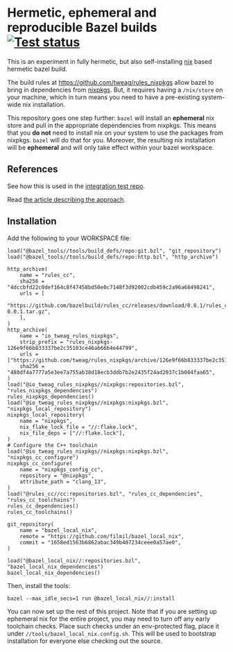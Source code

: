 # Hermetic, ephemeral and reproducible Bazel builds [![Test status](https://github.com/filmil/bazel_local_nix/workflows/Test/badge.svg)](https://github.com/filmil/bazel_local_nix/workflows/Test/badge.svg)

This is an experiment in fully hermetic, but also self-installing [nix][nx]
based hermetic bazel build.

[nx]: https://nixos.org

The build rules at https://github.com/tweag/rules_nixpkgs allow bazel to bring
in dependencies from [nixpkgs][nxp]. But, it requires having a `/nix/store` on
your machine, which in turn means you need to have a pre-existing system-wide
nix installation.

[nxp]: https://github.com/NixOS/nixpkgs

This repository goes one step further: `bazel` will install an **ephemeral**
nix store and pull in the appropriate dependencies from nixpkgs. This means that
you **do not** need to install nix on your system to use the packages from nixpkgs.
`bazel` will do that for you. Moreover, the resulting nix installation will be
**ephemeral** and will only take effect within your bazel workspace.

## References

See how this is used in the [integration test repo][itr].

[itr]: https://github.com/filmil/bazel_local_nix/tree/main/integration

Read [the article describing the approach][ta].

[ta]: https://hdlfactory.com/post/2024/04/20/nix-bazel-%EF%B8%8F/

## Installation

Add the following to your WORKSPACE file:

```
load("@bazel_tools//tools/build_defs/repo:git.bzl", "git_repository")
load("@bazel_tools//tools/build_defs/repo:http.bzl", "http_archive")

http_archive(
    name = "rules_cc",
    sha256 = "4dccbfd22c0def164c8f47458bd50e0c7148f3d92002cdb459c2a96a68498241",
    urls = [
        "https://github.com/bazelbuild/rules_cc/releases/download/0.0.1/rules_cc-0.0.1.tar.gz",
    ],
)
http_archive(
    name = "io_tweag_rules_nixpkgs",
    strip_prefix = "rules_nixpkgs-126e9f66b833337be2c35103ce46ab66b4e44799",
    urls = ["https://github.com/tweag/rules_nixpkgs/archive/126e9f66b833337be2c35103ce46ab66b4e44799.tar.gz"],
    sha256 = "480df4a7777a5e3ee7a755ab38d18ecb3ddb7b2e2435f24ad2037c1b084faa65",
)
load("@io_tweag_rules_nixpkgs//nixpkgs:repositories.bzl", "rules_nixpkgs_dependencies")
rules_nixpkgs_dependencies()
load("@io_tweag_rules_nixpkgs//nixpkgs:nixpkgs.bzl", "nixpkgs_local_repository")
nixpkgs_local_repository(
    name = "nixpkgs",
    nix_flake_lock_file = "//:flake.lock",
    nix_file_deps = ["//:flake.lock"],
)
# Configure the C++ toolchain
load("@io_tweag_rules_nixpkgs//nixpkgs:nixpkgs.bzl", "nixpkgs_cc_configure")
nixpkgs_cc_configure(
    name = "nixpkgs_config_cc",
    repository = "@nixpkgs",
    attribute_path = "clang_13",
)
load("@rules_cc//cc:repositories.bzl", "rules_cc_dependencies", "rules_cc_toolchains")
rules_cc_dependencies()
rules_cc_toolchains()

git_repository(
    name = "bazel_local_nix",
    remote = "https://github.com/filmil/bazel_local_nix",
    commit = "1658ed1563b6862abac349b407234ceee0a57ae0",
)

load("@bazel_local_nix//:repositories.bzl", "bazel_local_nix_dependencies")
bazel_local_nix_dependencies()
```

Then, install the tools:

```
bazel --max_idle_secs=1 run @bazel_local_nix//:install
```

You can now set up the rest of this project. Note that if you are setting
up ephemeral nix for the entire project, you may need to turn off any early
toolchain checks.  Place such checks under an env-protected flag, place
it under `//tools/bazel_local_nix.config.sh`. This will be used to bootstrap
installation for everyone else checking out the source.

